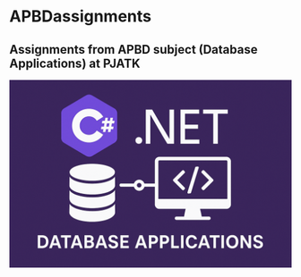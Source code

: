 # APBDassignments
Assignments from APBD subject (Database Applications) at PJATK
--
![Database Applications Banner](./logo.png)
